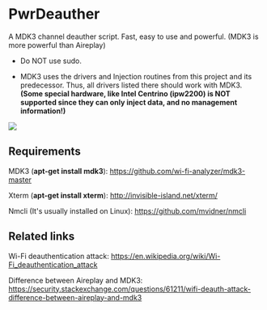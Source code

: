 # PwrDeauther
A MDK3 channel deauther script. Fast, easy to use and powerful. (MDK3 is more powerful than Aireplay)

- Do NOT use sudo.

- MDK3 uses the drivers and Injection routines from this project and its predecessor. Thus, all drivers listed there should work with MDK3. <b>(Some special hardware, like Intel Centrino (ipw2200) is NOT supported since they can only inject data, and no management information!)</b>

<img src="https://github.com/BlueArduino20/PwrDeauther/blob/master/Screenshot_01.png?raw=true">

## Requirements

MDK3 (<b>apt-get install mdk3</b>): https://github.com/wi-fi-analyzer/mdk3-master

Xterm (<b>apt-get install xterm</b>): http://invisible-island.net/xterm/

Nmcli (It's usually installed on Linux): https://github.com/mvidner/nmcli

## Related links
Wi-Fi deauthentication attack: https://en.wikipedia.org/wiki/Wi-Fi_deauthentication_attack

Difference between Aireplay and MDK3: https://security.stackexchange.com/questions/61211/wifi-deauth-attack-difference-between-aireplay-and-mdk3
